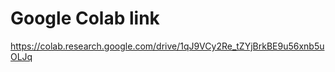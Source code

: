 
# Google Colab link
https://colab.research.google.com/drive/1qJ9VCy2Re_tZYjBrkBE9u56xnb5uOLJq







